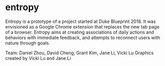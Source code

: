 # entropy
Entropy is a prototype of a project started at Duke Blueprint 2018. It was envisioned as a Google Chrome extension that replaces the new tab page of a browser. Entropy aims at creating associations of daily actions and behaviors with immediate feedback, and attempts to reconnect users with nature through goals.

Team: Daniel Zhou, David Cheng, Grant Kim, Jane Li, Vicki Lu
Graphics created by Vicki Lu and Jane Li
